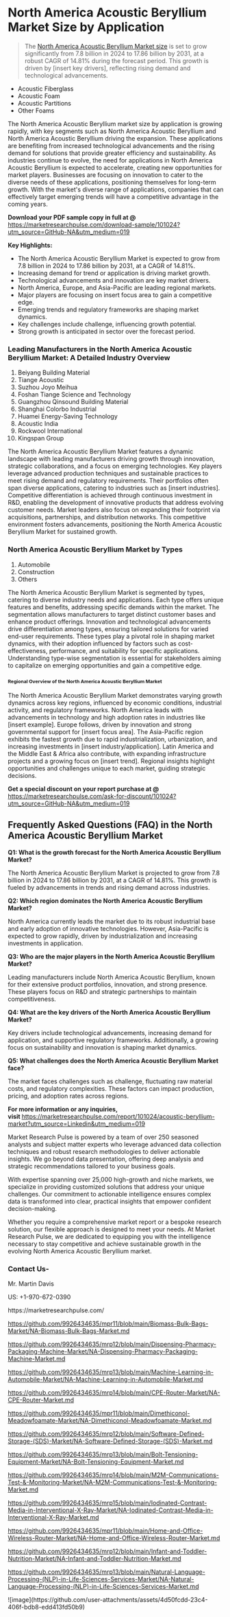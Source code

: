 <h1>North America Acoustic Beryllium Market&nbsp;Size by Application</h1><blockquote><p>The <a href="https://marketresearchpulse.com/download-sample/101024?utm_source=GitHub-NA&amp;utm_medium=019">North America Acoustic Beryllium Market size</a> is set to grow significantly from 7.8 billion in 2024 to 17.86 billion by 2031, at a robust CAGR of 14.81% during the forecast period. This growth is driven by [insert key drivers], reflecting rising demand and technological advancements.</p></blockquote><ul><li>Acoustic Fiberglass<li> Acoustic Foam<li> Acoustic Partitions<li> Other Foams</li></ul><p>The North America Acoustic Beryllium market size by application is growing rapidly, with key segments such as North America Acoustic Beryllium and North America Acoustic Beryllium driving the expansion. These applications are benefiting from increased technological advancements and the rising demand for solutions that provide greater efficiency and sustainability. As industries continue to evolve, the need for applications in North America Acoustic Beryllium is expected to accelerate, creating new opportunities for market players. Businesses are focusing on innovation to cater to the diverse needs of these applications, positioning themselves for long-term growth. With the market's diverse range of applications, companies that can effectively target emerging trends will have a competitive advantage in the coming years.</p><p><strong>Download your PDF sample copy in full at @ </strong><a href="https://marketresearchpulse.com/download-sample/101024?utm_source=GitHub-NA&amp;utm_medium=019">https://marketresearchpulse.com/download-sample/101024?utm_source=GitHub-NA&amp;utm_medium=019</a></p><p><strong>Key Highlights: </strong></p><ul><li>The North America Acoustic Beryllium Market is expected to grow from 7.8 billion in 2024 to 17.86 billion by 2031, at a CAGR of 14.81%.</li><li>Increasing demand for trend or application is driving market growth.</li><li>Technological advancements and innovation are key market drivers.</li><li>North America, Europe, and Asia-Pacific are leading regional markets.</li><li>Major players are focusing on insert focus area to gain a competitive edge.</li><li>Emerging trends and regulatory frameworks are shaping market dynamics.</li><li>Key challenges include challenge, influencing growth potential.</li><li>Strong growth is anticipated in sector over the forecast period.</li></ul><h3>Leading Manufacturers in the North America Acoustic Beryllium Market: A Detailed Industry Overview</h3><ol><li>Beiyang Building Material</li><li>Tiange Acoustic</li><li>Suzhou Joyo Meihua</li><li>Foshan Tiange Science and Technology</li><li>Guangzhou Qinsound Building Material</li><li>Shanghai Colorbo Industrial</li><li>Huamei Energy-Saving Technology</li><li>Acoustic India</li><li>Rockwool International</li><li>Kingspan Group</li></ol><div class="flex max-w-full flex-col flex-grow"><div class="min-h-8 text-message flex w-full flex-col items-end gap-2 whitespace-normal break-words [.text-message+&amp;]:mt-5" dir="auto" data-message-author-role="assistant" data-message-id="fd8432e4-4910-450d-b182-61b7bfb0a01f" data-message-model-slug="gpt-4o"><div class="flex w-full flex-col gap-1 empty:hidden first:pt-[3px]"><div class="markdown prose w-full break-words dark:prose-invert light"><p>The North America Acoustic Beryllium Market features a dynamic landscape with leading manufacturers driving growth through innovation, strategic collaborations, and a focus on emerging technologies. Key players leverage advanced production techniques and sustainable practices to meet rising demand and regulatory requirements. Their portfolios often span diverse applications, catering to industries such as [insert industries]. Competitive differentiation is achieved through continuous investment in R&amp;D, enabling the development of innovative products that address evolving customer needs. Market leaders also focus on expanding their footprint via acquisitions, partnerships, and distribution networks. This competitive environment fosters advancements, positioning the North America Acoustic Beryllium Market for sustained growth.</p></div></div></div></div><h3>North America Acoustic Beryllium Market by Types</h3><ol><li>Automobile<li> Construction<li> Others</li></ol><div class="flex max-w-full flex-col flex-grow"><div class="min-h-8 text-message flex w-full flex-col items-end gap-2 whitespace-normal break-words [.text-message+&amp;]:mt-5" dir="auto" data-message-author-role="assistant" data-message-id="084470be-0bb7-4664-bddf-5156b4f41249" data-message-model-slug="gpt-4o-mini"><div class="flex w-full flex-col gap-1 empty:hidden first:pt-[3px]"><div class="markdown prose w-full break-words dark:prose-invert light"><p>The North America Acoustic Beryllium Market is segmented by types, catering to diverse industry needs and applications. Each type offers unique features and benefits, addressing specific demands within the market. The segmentation allows manufacturers to target distinct customer bases and enhance product offerings. Innovation and technological advancements drive differentiation among types, ensuring tailored solutions for varied end-user requirements. These types play a pivotal role in shaping market dynamics, with their adoption influenced by factors such as cost-effectiveness, performance, and suitability for specific applications. Understanding type-wise segmentation is essential for stakeholders aiming to capitalize on emerging opportunities and gain a competitive edge.</p></div></div></div></div><h3><span style="font-size: 11px;">Regional Overview of the North America Acoustic Beryllium Market</span></h3><div class="flex max-w-full flex-col flex-grow"><div class="min-h-8 text-message flex w-full flex-col items-end gap-2 whitespace-normal break-words [.text-message+&amp;]:mt-5" dir="auto" data-message-author-role="assistant" data-message-id="e9038762-ce64-4e30-91c9-9bd413514231" data-message-model-slug="gpt-4o-mini"><div class="flex w-full flex-col gap-1 empty:hidden first:pt-[3px]"><div class="markdown prose w-full break-words dark:prose-invert light"><p>The North America Acoustic Beryllium Market demonstrates varying growth dynamics across key regions, influenced by economic conditions, industrial activity, and regulatory frameworks. North America leads with advancements in technology and high adoption rates in industries like [insert example]. Europe follows, driven by innovation and strong governmental support for [insert focus area]. The Asia-Pacific region exhibits the fastest growth due to rapid industrialization, urbanization, and increasing investments in [insert industry/application]. Latin America and the Middle East &amp; Africa also contribute, with expanding infrastructure projects and a growing focus on [insert trend]. Regional insights highlight opportunities and challenges unique to each market, guiding strategic decisions.</p></div></div></div></div><p><strong>Get a special discount on your report purchase at @ </strong><a href="https://marketresearchpulse.com/ask-for-discount/101024?utm_source=GitHub-NA&amp;utm_medium=019">https://marketresearchpulse.com/ask-for-discount/101024?utm_source=GitHub-NA&amp;utm_medium=019</a></p><h2>Frequently Asked Questions (FAQ) in the North America Acoustic Beryllium Market</h2><p><strong>Q1: What is the growth forecast for the North America Acoustic Beryllium Market?</strong></p><p>The North America Acoustic Beryllium Market is projected to grow from 7.8 billion in 2024 to 17.86 billion by 2031, at a CAGR of 14.81%. This growth is fueled by advancements in trends and rising demand across industries.</p><p><strong>Q2: Which region dominates the North America Acoustic Beryllium Market?</strong></p><p>North America currently leads the market due to its robust industrial base and early adoption of innovative technologies. However, Asia-Pacific is expected to grow rapidly, driven by industrialization and increasing investments in application.</p><p><strong>Q3: Who are the major players in the North America Acoustic Beryllium Market?</strong></p><p>Leading manufacturers include North America Acoustic Beryllium, known for their extensive product portfolios, innovation, and strong presence. These players focus on R&amp;D and strategic partnerships to maintain competitiveness.</p><p><strong>Q4: What are the key drivers of the North America Acoustic Beryllium Market?</strong></p><p>Key drivers include technological advancements, increasing demand for application, and supportive regulatory frameworks. Additionally, a growing focus on sustainability and innovation is shaping market dynamics.</p><p><strong>Q5: What challenges does the North America Acoustic Beryllium Market face?</strong></p><p>The market faces challenges such as challenge, fluctuating raw material costs, and regulatory complexities. These factors can impact production, pricing, and adoption rates across regions.</p><p><strong>For more information or any inquiries, visit&nbsp;</strong><a href="https://marketresearchpulse.com/report/101024/acoustic-beryllium-market?utm_source=Linkedin&utm_medium=019">https://marketresearchpulse.com/report/101024/acoustic-beryllium-market?utm_source=Linkedin&utm_medium=019</a></p><p>Market Research Pulse is powered by a team of over 250 seasoned analysts and subject matter experts who leverage advanced data collection techniques and robust research methodologies to deliver actionable insights. We go beyond data presentation, offering deep analysis and strategic recommendations tailored to your business goals.</p><p>With expertise spanning over 25,000 high-growth and niche markets, we specialize in providing customized solutions that address your unique challenges. Our commitment to actionable intelligence ensures complex data is transformed into clear, practical insights that empower confident decision-making.</p><p>Whether you require a comprehensive market report or a bespoke research solution, our flexible approach is designed to meet your needs. At Market Research Pulse, we are dedicated to equipping you with the intelligence necessary to stay competitive and achieve sustainable growth in the evolving North America Acoustic Beryllium market.</p><h3><strong>Contact Us-</strong></h3><p>Mr. Martin Davis</p><p>US: +1-970-672-0390</p><p>https://marketresearchpulse.com/</p><p><a href="https://github.com/9926434635/mpr11/blob/main/Biomass-Bulk-Bags-Market/NA-Biomass-Bulk-Bags-Market.md">https://github.com/9926434635/mpr11/blob/main/Biomass-Bulk-Bags-Market/NA-Biomass-Bulk-Bags-Market.md</a></p><p><a href="https://github.com/9926434635/mrp12/blob/main/Dispensing-Pharmacy-Packaging-Machine-Market/NA-Dispensing-Pharmacy-Packaging-Machine-Market.md">https://github.com/9926434635/mrp12/blob/main/Dispensing-Pharmacy-Packaging-Machine-Market/NA-Dispensing-Pharmacy-Packaging-Machine-Market.md</a></p><p><a href="https://github.com/9926434635/mrp13/blob/main/Machine-Learning-in-Automobile-Market/NA-Machine-Learning-in-Automobile-Market.md">https://github.com/9926434635/mrp13/blob/main/Machine-Learning-in-Automobile-Market/NA-Machine-Learning-in-Automobile-Market.md</a></p><p><a href="https://github.com/9926434635/mrp14/blob/main/CPE-Router-Market/NA-CPE-Router-Market.md">https://github.com/9926434635/mrp14/blob/main/CPE-Router-Market/NA-CPE-Router-Market.md</a></p><p><a href="https://github.com/9926434635/mpr11/blob/main/Dimethiconol-Meadowfoamate-Market/NA-Dimethiconol-Meadowfoamate-Market.md">https://github.com/9926434635/mpr11/blob/main/Dimethiconol-Meadowfoamate-Market/NA-Dimethiconol-Meadowfoamate-Market.md</a></p><p><a href="https://github.com/9926434635/mrp12/blob/main/Software-Defined-Storage-(SDS)-Market/NA-Software-Defined-Storage-(SDS)-Market.md">https://github.com/9926434635/mrp12/blob/main/Software-Defined-Storage-(SDS)-Market/NA-Software-Defined-Storage-(SDS)-Market.md</a></p><p><a href="https://github.com/9926434635/mrp13/blob/main/Bolt-Tensioning-Equipment-Market/NA-Bolt-Tensioning-Equipment-Market.md">https://github.com/9926434635/mrp13/blob/main/Bolt-Tensioning-Equipment-Market/NA-Bolt-Tensioning-Equipment-Market.md</a></p><p><a href="https://github.com/9926434635/mrp14/blob/main/M2M-Communications-Test-&-Monitoring-Market/NA-M2M-Communications-Test-&-Monitoring-Market.md">https://github.com/9926434635/mrp14/blob/main/M2M-Communications-Test-&-Monitoring-Market/NA-M2M-Communications-Test-&-Monitoring-Market.md</a></p><p><a href="https://github.com/9926434635/mrp15/blob/main/Iodinated-Contrast-Media-in-Interventional-X-Ray-Market/NA-Iodinated-Contrast-Media-in-Interventional-X-Ray-Market.md">https://github.com/9926434635/mrp15/blob/main/Iodinated-Contrast-Media-in-Interventional-X-Ray-Market/NA-Iodinated-Contrast-Media-in-Interventional-X-Ray-Market.md</a></p><p><a href="https://github.com/9926434635/mpr11/blob/main/Home-and-Office-Wireless-Router-Market/NA-Home-and-Office-Wireless-Router-Market.md">https://github.com/9926434635/mpr11/blob/main/Home-and-Office-Wireless-Router-Market/NA-Home-and-Office-Wireless-Router-Market.md</a></p><p><a href="https://github.com/9926434635/mrp12/blob/main/Infant-and-Toddler-Nutrition-Market/NA-Infant-and-Toddler-Nutrition-Market.md">https://github.com/9926434635/mrp12/blob/main/Infant-and-Toddler-Nutrition-Market/NA-Infant-and-Toddler-Nutrition-Market.md</a></p><p><a href="https://github.com/9926434635/mrp13/blob/main/Natural-Language-Processing-(NLP)-in-Life-Sciences-Services-Market/NA-Natural-Language-Processing-(NLP)-in-Life-Sciences-Services-Market.md">https://github.com/9926434635/mrp13/blob/main/Natural-Language-Processing-(NLP)-in-Life-Sciences-Services-Market/NA-Natural-Language-Processing-(NLP)-in-Life-Sciences-Services-Market.md</a></p>
![image](https://github.com/user-attachments/assets/4d50fcdd-23c4-406f-bdb8-edd413fd50b9)
